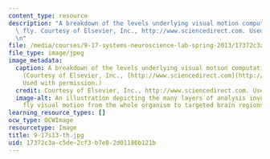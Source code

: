 ```yaml
---
content_type: resource
description: "A breakdown of the levels underlying visual motion computation in the\
  \ fly. Courtesy of Elsevier, Inc., http://www.sciencedirect.com. Used with permission.\r\
  \n"
file: /media/courses/9-17-systems-neuroscience-lab-spring-2013/17372c3ac5de2cf3b7e82d01186b121b_9-17s13-th.jpg
file_type: image/jpeg
image_metadata:
  caption: A breakdown of the levels underlying visual motion computation in the fly.
    (Courtesy of Elsevier, Inc., [http://www.sciencedirect.com](http://www.sciencedirect.com).
    Used with permission.)
  credit: Courtesy of Elsevier, Inc., http://www.sciencedirect.com. Used with permission.
  image-alt: An illustration depicting the many layers of analysis involved in computing
    fly visual motion from the whole organism to targeted brain regions.
learning_resource_types: []
ocw_type: OCWImage
resourcetype: Image
title: 9-17s13-th.jpg
uid: 17372c3a-c5de-2cf3-b7e8-2d01186b121b
---
```

